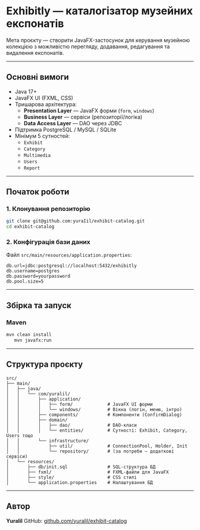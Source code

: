 


# Exhibitly — каталогізатор музейних експонатів

Мета проєкту — створити JavaFX-застосунок для керування музейною колекцією з можливістю перегляду, додавання, редагування та видалення експонатів.

---

## Основні вимоги

- Java 17+
- JavaFX UI (FXML, CSS)
- Тришарова архітектура:
  - **Presentation Layer** — JavaFX форми (`form`, `windows`)
  - **Business Layer** — сервіси (репозиторії/логіка)
  - **Data Access Layer** — DAO через JDBC
- Підтримка PostgreSQL / MySQL / SQLite
- Мінімум 5 сутностей:
  - `Exhibit`
  - `Category`
  - `Multimedia`
  - `Users`
  - `Report`

---

## Початок роботи

### 1. Клонування репозиторію

```bash
git clone git@github.com:yuraIil/exhibit-catalog.git
cd exhibit-catalog
````

### 2. Конфігурація бази даних

Файл `src/main/resources/application.properties`:

```
db.url=jdbc:postgresql://localhost:5432/exhibitly
db.username=postgres
db.password=yourpassword
db.pool.size=5
```


---

## Збірка та запуск

### Maven

```bash
mvn clean install
   mvn javafx:run
```



---

## Структура проєкту

```
src/
├── main/
│   ├── java/
│   │   └── com/yuralil/
│   │       ├── application/
│   │       │   ├── form/             # JavaFX UI форми
│   │       │   └── windows/          # Вікна (логін, меню, інтро)
│   │       ├── components/           # Компоненти (ConfirmDialog)
│   │       ├── domain/
│   │       │   ├── dao/              # DAO-класи
│   │       │   └── entities/         # Сутності: Exhibit, Category, Users тощо
│   │       └── infrastructure/
│   │           ├── util/             # ConnectionPool, Holder, Init
│   │           └── repository/       # (за потреби — додаткові сервіси)
│   └── resources/
│       ├── db/init.sql               # SQL-структура БД
│       ├── fxml/                     # FXML-файли для JavaFX
│       ├── style/                    # CSS стилі
│       └── application.properties    # Налаштування БД
```

---



## Автор

**YuraIil**
GitHub: [github.com/yuraIil/exhibit-catalog](https://github.com/yuraIil/exhibit-catalog)

